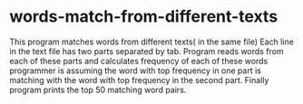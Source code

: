 # words-match-from-different-texts
This program matches words from different texts( in the same file)
Each line in the text file has two parts separated by tab.
Program reads words from each of these parts and calculates frequency of each of these words
programmer is assuming the word with top frequency in one part is matching with the word with top frequency in the second part.
Finally program prints the top 50 matching word pairs.
